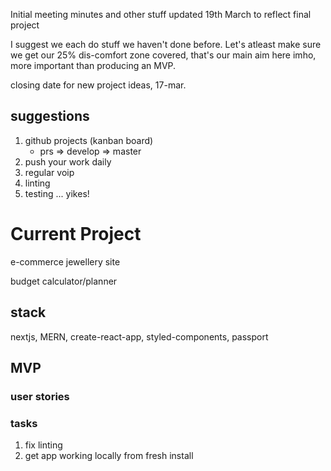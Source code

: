 Initial meeting minutes and other stuff
updated 19th March to reflect final project

I suggest we each do stuff we haven't done before. Let's atleast make sure we get our 25% dis-comfort zone covered, that's our main aim here imho, more important than producing an MVP.

closing date for new project ideas, 17-mar.

## suggestions
1. github projects (kanban board)
    * prs => develop => master
2. push your work daily
3. regular voip
5. linting
6. testing ... yikes!

# Current Project

e-commerce jewellery site

budget calculator/planner

## stack

nextjs, MERN, create-react-app, styled-components, passport

## MVP

### user stories


### tasks

1. fix linting
2. get app working locally from fresh install

